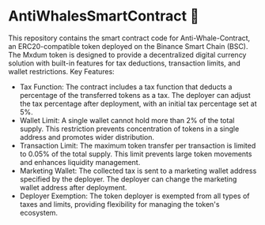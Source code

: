 # AntiWhalesSmartContract 🐳

This repository contains the smart contract code for Anti-Whale-Contract, an ERC20-compatible token deployed on the Binance Smart Chain (BSC). The Mxdum token is designed to provide a decentralized digital currency solution with built-in features for tax deductions, transaction limits, and wallet restrictions.
Key Features:
- Tax Function: The contract includes a tax function that deducts a percentage of the transferred tokens as a tax. The deployer can adjust the tax percentage after deployment, with an initial tax percentage set at 5%.
- Wallet Limit: A single wallet cannot hold more than 2% of the total supply. This restriction prevents concentration of tokens in a single address and promotes wider distribution.
- Transaction Limit: The maximum token transfer per transaction is limited to 0.05% of the total supply. This limit prevents large token movements and enhances liquidity management.
- Marketing Wallet: The collected tax is sent to a marketing wallet address specified by the deployer. The deployer can change the marketing wallet address after deployment.
- Deployer Exemption: The token deployer is exempted from all types of taxes and limits, providing flexibility for managing the token's ecosystem.
